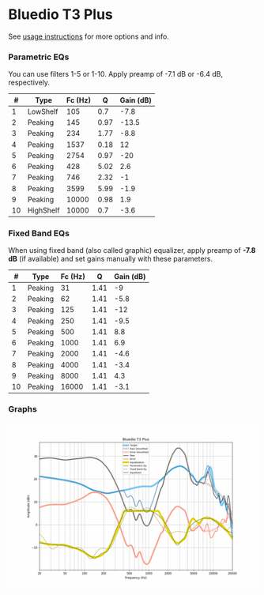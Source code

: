# Bluedio T3 Plus
See [usage instructions](https://github.com/jaakkopasanen/AutoEq#usage) for more options and info.

### Parametric EQs
You can use filters 1-5 or 1-10. Apply preamp of -7.1 dB or -6.4 dB, respectively.

|   # | Type      |   Fc (Hz) |    Q |   Gain (dB) |
|-----|-----------|-----------|------|-------------|
|   1 | LowShelf  |       105 | 0.7  |        -7.8 |
|   2 | Peaking   |       145 | 0.97 |       -13.5 |
|   3 | Peaking   |       234 | 1.77 |        -8.8 |
|   4 | Peaking   |      1537 | 0.18 |        12   |
|   5 | Peaking   |      2754 | 0.97 |       -20   |
|   6 | Peaking   |       428 | 5.02 |         2.6 |
|   7 | Peaking   |       746 | 2.32 |        -1   |
|   8 | Peaking   |      3599 | 5.99 |        -1.9 |
|   9 | Peaking   |     10000 | 0.98 |         1.9 |
|  10 | HighShelf |     10000 | 0.7  |        -3.6 |

### Fixed Band EQs
When using fixed band (also called graphic) equalizer, apply preamp of **-7.8 dB** (if available) and set gains manually with these parameters.

|   # | Type    |   Fc (Hz) |    Q |   Gain (dB) |
|-----|---------|-----------|------|-------------|
|   1 | Peaking |        31 | 1.41 |        -9   |
|   2 | Peaking |        62 | 1.41 |        -5.8 |
|   3 | Peaking |       125 | 1.41 |       -12   |
|   4 | Peaking |       250 | 1.41 |        -9.5 |
|   5 | Peaking |       500 | 1.41 |         8.8 |
|   6 | Peaking |      1000 | 1.41 |         6.9 |
|   7 | Peaking |      2000 | 1.41 |        -4.6 |
|   8 | Peaking |      4000 | 1.41 |        -3.4 |
|   9 | Peaking |      8000 | 1.41 |         4.3 |
|  10 | Peaking |     16000 | 1.41 |        -3.1 |

### Graphs
![](./Bluedio%20T3%20Plus.png)
